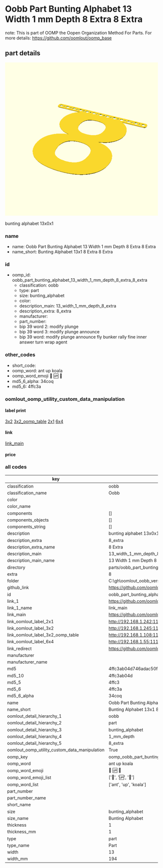 # Oobb Part Bunting Alphabet 13 Width 1 mm Depth 8 Extra 8 Extra  

note: This is part of OOMP the Oopen Organization Method For Parts. For more details: https://github.com/oomlout/oomp_base

##  part details
  

[![](3dpr.png)](3dpr.png)

bunting alphabet 13x0x1



### name
* name: Oobb Part Bunting Alphabet 13 Width 1 mm Depth 8 Extra 8 Extra
* name_short: Bunting Alphabet 13x1 8 Extra 8 Extra
### id
* oomp_id: oobb_part_bunting_alphabet_13_width_1_mm_depth_8_extra_8_extra
  * classification: oobb
  * type: part
  * size: bunting_alphabet
  * color: 
  * description_main: 13_width_1_mm_depth_8_extra
  * description_extra: 8_extra
  * manufacturer: 
  * part_number: 
  * bip 39 word 2: modify plunge
  * bip 39 word 3: modify plunge announce
  * bip 39 word: modify plunge announce fly bunker rally fine inner answer turn wrap agent

### other_codes
* short_code: 
* oomp_word: ant up koala
* oomp_word_emoji :ant: :up: :koala:
* md5_6_alpha: 34coq
* md5_6: 4ffc3a






### oomlout_oomp_utility_custom_data_manipulation
#### label print
[3x2](http://192.168.1.245:1112/?label=oomp%2034coq)
[3x2_oomp_table](http://192.168.1.108:1112/?label=oomp%2034coq)
[2x1](http://192.168.1.242:1112/?label=oomp%2034coq)
[6x4](http://192.168.1.55:1112/?label=oomp%2034coq)    

#### link

[link_main](https://github.com/oomlout/oomlout_oobb_version_4_generated_parts/tree/main/navigation_oomp/oobb/part/bunting_alphabet/13_width_1_mm_depth_8_extra/8_extra/part)                              

#### price







### all codes 
| key | value |  
| --- | --- |  
| classification | oobb |  
| classification_name | Oobb |  
| color |  |  
| color_name |  |  
| components | [] |  
| components_objects | [] |  
| components_string | [] |  
| description | bunting alphabet 13x0x1 |  
| description_extra | 8_extra |  
| description_extra_name | 8 Extra |  
| description_main | 13_width_1_mm_depth_8_extra |  
| description_main_name | 13 Width 1 mm Depth 8 Extra |  
| directory | parts/oobb_part_bunting_alphabet_13_width_1_mm_depth_8_extra_8_extra |  
| extra | 8 |  
| folder | C:\gh\oomlout_oobb_version_4_generated_parts\parts\oobb_part_bunting_alphabet_13_width_1_mm_depth_8_extra_8_extra |  
| github_link | https://github.com/oomlout/oomlout_oomp_part_src/tree/main/parts/oobb_part_bunting_alphabet_13_width_1_mm_depth_8_extra_8_extra |  
| id | oobb_part_bunting_alphabet_13_width_1_mm_depth_8_extra_8_extra |  
| link_1 | https://github.com/oomlout/oomlout_oobb_version_4_generated_parts/tree/main/navigation_oomp/oobb/part/bunting_alphabet/13_width_1_mm_depth_8_extra/8_extra/part |  
| link_1_name | link_main |  
| link_main | https://github.com/oomlout/oomlout_oobb_version_4_generated_parts/tree/main/navigation_oomp/oobb/part/bunting_alphabet/13_width_1_mm_depth_8_extra/8_extra/part |  
| link_oomlout_label_2x1 | http://192.168.1.242:1112/?label=oomp%2034coq |  
| link_oomlout_label_3x2 | http://192.168.1.245:1112/?label=oomp%2034coq |  
| link_oomlout_label_3x2_oomp_table | http://192.168.1.108:1112/?label=oomp%2034coq |  
| link_oomlout_label_6x4 | http://192.168.1.55:1112/?label=oomp%2034coq |  
| link_redirect | https://github.com/oomlout/oomlout_oobb_version_4_generated_parts/tree/main/parts/oobb_bunting_alphabet_13_01_ex_8 |  
| manufacturer |  |  
| manufacturer_name |  |  
| md5 | 4ffc3ab04d746adac50f359e12a9bc75 |  
| md5_10 | 4ffc3ab04d |  
| md5_5 | 4ffc3 |  
| md5_6 | 4ffc3a |  
| md5_6_alpha | 34coq |  
| name | Oobb Part Bunting Alphabet 13 Width 1 mm Depth 8 Extra 8 Extra |  
| name_short | Bunting Alphabet 13x1 8 Extra 8 Extra |  
| oomlout_detail_hierarchy_1 | oobb |  
| oomlout_detail_hierarchy_2 | part |  
| oomlout_detail_hierarchy_3 | bunting_alphabet |  
| oomlout_detail_hierarchy_4 | 1_mm_depth |  
| oomlout_detail_hierarchy_5 | 8_extra |  
| oomlout_oomp_utility_custom_data_manipulation | True |  
| oomp_key | oomp_oobb_part_bunting_alphabet_13_width_1_mm_depth_8_extra_8_extra |  
| oomp_word | ant up koala |  
| oomp_word_emoji | :ant: :up: :koala: |  
| oomp_word_emoji_list | [':ant:', ':up:', ':koala:'] |  
| oomp_word_list | ['ant', 'up', 'koala'] |  
| part_number |  |  
| part_number_name |  |  
| short_name |  |  
| size | bunting_alphabet |  
| size_name | Bunting Alphabet |  
| thickness | 1 |  
| thickness_mm | 1 |  
| type | part |  
| type_name | Part |  
| width | 13 |  
| width_mm | 194 |  
